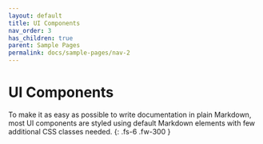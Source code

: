```yaml
---
layout: default
title: UI Components
nav_order: 3
has_children: true
parent: Sample Pages
permalink: docs/sample-pages/nav-2
---
```


# UI Components

To make it as easy as possible to write documentation in plain Markdown, most UI components are styled using default Markdown elements with few additional CSS classes needed.
{: .fs-6 .fw-300 }
